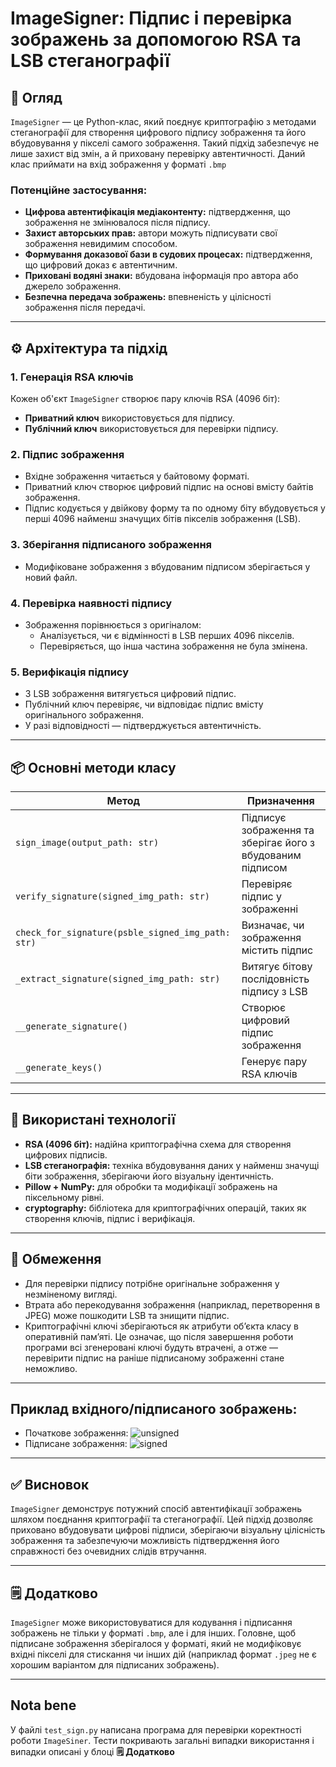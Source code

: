 # ImageSigner: Підпис і перевірка зображень за допомогою RSA та LSB стеганографії

## 📝 Огляд

`ImageSigner` — це Python-клас, який поєднує криптографію з методами стеганографії для створення цифрового підпису зображення та його вбудовування у пікселі самого зображення. Такий підхід забезпечує не лише захист від змін, а й приховану перевірку автентичності. Даний клас приймати на вхід зображення у форматі `.bmp`

### Потенційне застосування:
- **Цифрова автентифікація медіаконтенту:** підтвердження, що зображення не змінювалося після підпису.
- **Захист авторських прав:** автори можуть підписувати свої зображення невидимим способом.
- **Формування доказової бази в судових процесах:** підтвердження, що цифровий доказ є автентичним.
- **Приховані водяні знаки:** вбудована інформація про автора або джерело зображення.
- **Безпечна передача зображень:** впевненість у цілісності зображення після передачі.

---

## ⚙️ Архітектура та підхід

### 1. Генерація RSA ключів
Кожен об'єкт `ImageSigner` створює пару ключів RSA (4096 біт):
- **Приватний ключ** використовується для підпису.
- **Публічний ключ** використовується для перевірки підпису.

### 2. Підпис зображення
- Вхідне зображення читається у байтовому форматі.
- Приватний ключ створює цифровий підпис на основі вмісту байтів зображення.
- Підпис кодується у двійкову форму та по одному біту вбудовується у перші 4096 найменш значущих бітів пікселів зображення (LSB).

### 3. Зберігання підписаного зображення
- Модифіковане зображення з вбудованим підписом зберігається у новий файл.

### 4. Перевірка наявності підпису
- Зображення порівнюється з оригіналом:
  - Аналізується, чи є відмінності в LSB перших 4096 пікселів.
  - Перевіряється, що інша частина зображення не була змінена.

### 5. Верифікація підпису
- З LSB зображення витягується цифровий підпис.
- Публічний ключ перевіряє, чи відповідає підпис вмісту оригінального зображення.
- У разі відповідності — підтверджується автентичність.

---

## 📦 Основні методи класу

| Метод | Призначення |
|-------|-------------|
| `sign_image(output_path: str)` | Підписує зображення та зберігає його з вбудованим підписом |
| `verify_signature(signed_img_path: str)` | Перевіряє підпис у зображенні |
| `check_for_signature(psble_signed_img_path: str)` | Визначає, чи зображення містить підпис |
| `_extract_signature(signed_img_path: str)` | Витягує бітову послідовність підпису з LSB |
| `__generate_signature()` | Створює цифровий підпис зображення |
| `__generate_keys()` | Генерує пару RSA ключів |

---

## 🔐 Використані технології

- **RSA (4096 біт):** надійна криптографічна схема для створення цифрових підписів.
- **LSB стеганографія:** техніка вбудовування даних у найменш значущі біти зображення, зберігаючи його візуальну ідентичність.
- **Pillow + NumPy:** для обробки та модифікації зображень на піксельному рівні.
- **cryptography:** бібліотека для криптографічних операцій, таких як створення ключів, підпис і верифікація.

---

## 📌 Обмеження

- Для перевірки підпису потрібне оригінальне зображення у незміненому вигляді.
- Втрата або перекодування зображення (наприклад, перетворення в JPEG) може пошкодити LSB та знищити підпис.
- Криптографічні ключі зберігаються як атрибути об’єкта класу в оперативній памʼяті. Це означає, що після завершення роботи програми всі згенеровані ключі будуть втрачені, а отже — перевірити підпис на раніше підписаному зображенні стане неможливо.

---

## Приклад вхідного/підписаного зображень:
- Початкове зображення:
![unsigned](/img/test_image.bmp)
- Підписане зображення:
![signed](/img/test_image_signed.bmp)

---

## ✅ Висновок

`ImageSigner` демонструє потужний спосіб автентифікації зображень шляхом поєднання криптографії та стеганографії. Цей підхід дозволяє приховано вбудовувати цифрові підписи, зберігаючи візуальну цілісність зображення та забезпечуючи можливість підтвердження його справжності без очевидних слідів втручання.

---

## 🗒️ Додатково

`ImageSigner` може використовуватися для кодування і підписання зображень не тільки у форматі `.bmp`, але і для інших. Головне, щоб підписане зображення зберігалося у форматі, який не модифіковує вхідні пікселі для стискання чи інших дій (наприклад формат `.jpeg` не є хорошим варіантом для підписаних зображень).

---

## Nota bene
У файлі `test_sign.py` написана програма для перевірки коректності роботи `ImageSiner`. Тести покривають загальні випадки використання і випадки описані у блоці **🗒️ Додатково**
